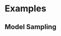 # Examples 

## Model Sampling 
<!-- 
```@example model_sampling
using NetworkPopulations, Distributions 
model_mode = Hollywood(-3.0, Poisson(7), 10)
S = sample(model_mode, 10)
V = collect(1:10)
d = FastGED(FastLCS(21),21)
model = SIS(S, 5.5, d, V, 20, 20)
```

Now we define sampler 

```@example model_sampling
path_proposal = PathPseudoUniform(model.V, TrGeometric(0.5, 1, model.K_inner))
mcmc_sampler = SisMcmcInsertDelete(
    path_proposal, 
    K=model.K_inner, 
    ν_ed=1, ν_td=1, β=0.7
    )

```

And call it 

```@example model_sampling
using Plots
mcmc_out = mcmc_sampler(model)
```

And plot it 

```@example model_sampling
plot(mcmc_out)
```

...increase lag and burn-in for better samples...


```@example model_sampling
mcmc_out = mcmc_sampler(
    model, 
    desired_samples=1000, 
    burn_in=1000, lag=50
    )
plot(mcmc_out)
``` -->